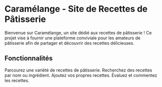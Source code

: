 # Caramélange - Site de Recettes de Pâtisserie
Bienvenue sur Caramélange, un site dédié aux recettes de pâtisserie ! Ce projet vise à fournir une plateforme conviviale pour les amateurs de pâtisserie afin de partager et découvrir des recettes délicieuses.


## Fonctionnalités
Parcourez une variété de recettes de pâtisserie.
Recherchez des recettes par nom ou ingrédient.
Ajoutez vos propres recettes.
Évaluez et commentez les recettes.
